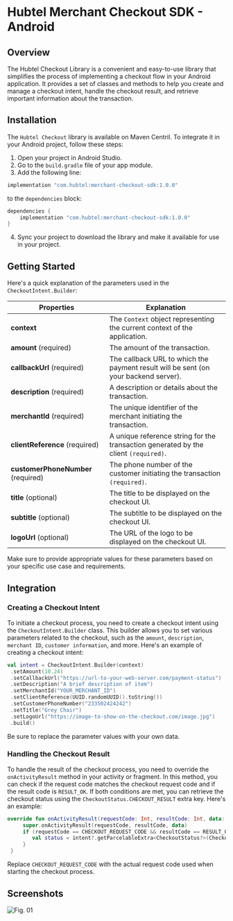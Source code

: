 # Hubtel Merchant Checkout SDK - Android

## Overview
The Hubtel Checkout Library is a convenient and easy-to-use library that simplifies the process of implementing a checkout flow in your Android application.
It provides a set of classes and methods to help you create and manage a checkout intent, handle the checkout result, and retrieve important information about the transaction.

## Installation
The `Hubtel Checkout` library is available on Maven Centril. To integrate it in your Android project, follow these steps:

1. Open your project in Android Studio.
2. Go to the `build.gradle` file of your app module.
3. Add the following line:
 ```groovy  
 implementation "com.hubtel:merchant-checkout-sdk:1.0.0"  
 ```
to the `dependencies` block:
```groovy
dependencies {
    implementation "com.hubtel:merchant-checkout-sdk:1.0.0"
}
```
4. Sync your project to download the library and make it available for use in your project.

## Getting Started
Here's a quick explanation of the parameters used in the `CheckoutIntent.Builder`:

|Properties|Explanation|
|--|--|
| **context** | The `Context` object representing the current context of the application.|
|**amount** (required)|The amount of the transaction.|
|**callbackUrl** (required)|The callback URL to which the payment result will be sent (on your backend server).|
|**description** (required)|A description or details about the transaction.|
|**merchantId** (required)|The unique identifier of the merchant initiating the transaction.|
|**clientReference** (required)|A unique reference string for the transaction generated by the client `(required)`.|
|**customerPhoneNumber** (required)|The phone number of the customer initiating the transaction `(required)`.|
|**title** (optional)|The title to be displayed on the checkout UI.|
|**subtitle** (optional)|The subtitle to be displayed on the checkout UI.|
|**logoUrl** (optional)|The URL of the logo to be displayed on the checkout UI.|

Make sure to provide appropriate values for these parameters based on your specific use case and requirements.

## Integration

### Creating a Checkout Intent
To initiate a checkout process, you need to create a checkout intent using the `CheckoutIntent.Builder` class. This builder allows you to set various parameters related to the checkout, such as the `amount`, `description`, `merchant ID`, `customer information`, and more. Here's an example of creating a checkout intent:

```kotlin  
val intent = CheckoutIntent.Builder(context)  
 .setAmount(10.24)
 .setCallbackUrl("https://url-to-your-web-server.com/payment-status")
 .setDescription("A brief description of item")
 .setMerchantId("YOUR_MERCHANT_ID")
 .setClientReference(UUID.randomUUID().toString())
 .setCustomerPhoneNumber("233502424242")
 .setTitle("Grey Chair")
 .setLogoUrl("https://image-to-show-on-the-checkout.com/image.jpg")
 .build()  
```  

Be sure to replace the parameter values with your own data.

### Handling the Checkout Result
To handle the result of the checkout process, you need to override the `onActivityResult` method in your activity or fragment. In this method, you can check if the request code matches the checkout request code and if the result code is `RESULT_OK`. If both conditions are met, you can retrieve the checkout status using the `CheckoutStatus.CHECKOUT_RESULT` extra key. Here's an example:
```kotlin  
override fun onActivityResult(requestCode: Int, resultCode: Int, data: Intent?) {  
	 super.onActivityResult(requestCode, resultCode, data)  
	 if (requestCode == CHECKOUT_REQUEST_CODE && resultCode == RESULT_OK) {
	    val status = intent?.getParcelableExtra<CheckoutStatus?>(CheckoutStatus.CHECKOUT_RESULT) // Handle the checkout status
	 }
 }
```  

Replace `CHECKOUT_REQUEST_CODE` with the actual request code used when starting the checkout process.

## Screenshots
![Fig. 01](https://firebasestorage.googleapis.com/v0/b/newagent-b6906.appspot.com/o/hubtel-mobile-checkout-android-sdk-image.png?alt=media&token=f9f5f391-1278-4ecb-89c2-345a92e61229)
